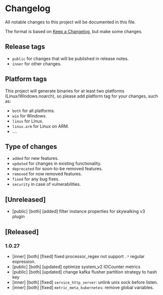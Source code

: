 # Changelog

All notable changes to this project will be documented in this file.

The format is based on [Keep a Changelog](https://keepachangelog.com/en/1.0.0/), but make some changes.

## Release tags

- `public` for changes that will be published in release notes.
- `inner` for other changes.

## Platform tags

This project will generate binaries for at least two platforms (Linux/Windows.noarch), so please add platform tag for
your changes, such as:

- `both` for all platforms.
- `win` for Windows.
- `linux` for Linux.
- `linux.arm` for Linux on ARM.
- ....

## Type of changes

- `added` for new features.
- `updated` for changes in existing functionality.
- `deprecated` for soon-to-be removed features.
- `removed` for now removed features.
- `fixed` for any bug fixes.
- `security` in case of vulnerabilities.

## [Unreleased]
- [public] [both] [added] filter instance properties for skywalking v3 plugin

## [Released]

### 1.0.27

- [inner]  [both]  [fixed] fixed processor_regex not support `.*` regular expression.
- [public] [both] [updated] optimize system_v2 IOCounter metrics
- [public] [both] [updated] change kafka flusher partition strategy to hash key
- [inner]  [both]  [fixed] `service_http_server`: unlink unix sock before listen.
- [inner]  [both]  [fixed] `metric_meta_kubernetes`: remove global variables.